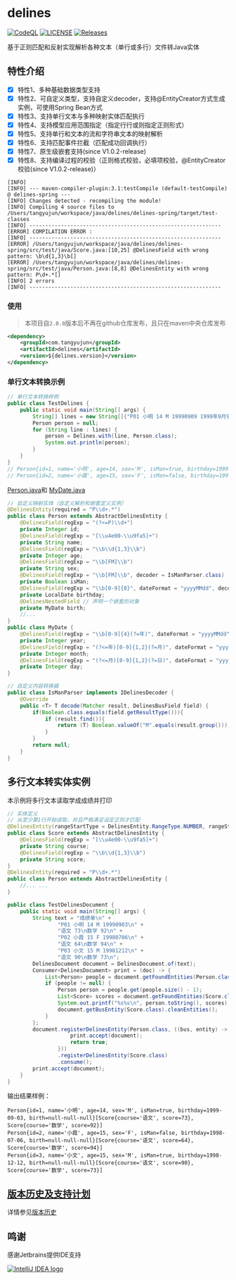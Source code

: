 # delines
[![CodeQL](https://github.com/ns-cn/delines/actions/workflows/codeql-analysis.yml/badge.svg)](https://github.com/ns-cn/delines/actions/workflows/codeql-analysis.yml)
[![LICENSE](https://img.shields.io/github/license/ns-cn/delines.svg?style=flat-square)](https://github.com/ns-cn/delines/blob/main/LICENSE)
[![Releases](https://img.shields.io/github/release/ns-cn/delines/all.svg?style=flat-square)](https://github.com/ns-cn/delines/releases)


基于正则匹配和反射实现解析各种文本（单行或多行）文件转Java实体

## 特性介绍
- [x] 特性1、多种基础数据类型支持
- [x] 特性2、可自定义类型，支持自定义decoder，支持@EntityCreator方式生成实例，可使用Spring Bean方式
- [x] 特性3、支持单行文本与多种映射实体匹配执行
- [x] 特性4、支持模型应用范围指定（指定行行或则指定正则形式）
- [x] 特性5、支持单行和文本的流和字符串文本的映射解析
- [x] 特性6、支持匹配事件拦截（匹配成功回调执行）
- [x] 特性7、原生级嵌套支持(since V1.0.2-release)
- [x] 特性8、支持编译过程的校验（正则格式校验，必填项校验，@EntityCreator校验(since V1.0.2-release)）
```shell
[INFO] 
[INFO] --- maven-compiler-plugin:3.1:testCompile (default-testCompile) @ delines-spring ---
[INFO] Changes detected - recompiling the module!
[INFO] Compiling 4 source files to /Users/tangyujun/workspace/java/delines/delines-spring/target/test-classes
[INFO] -------------------------------------------------------------
[ERROR] COMPILATION ERROR : 
[INFO] -------------------------------------------------------------
[ERROR] /Users/tangyujun/workspace/java/delines/delines-spring/src/test/java/Score.java:[10,25] @DelinesField with wrong pattern: \b\d{1,3}\b[]
[ERROR] /Users/tangyujun/workspace/java/delines/delines-spring/src/test/java/Person.java:[8,8] @DelinesEntity with wrong pattern: P\d+.*[]
[INFO] 2 errors 
[INFO] -------------------------------------------------------------
```

### 使用
> 本项目自```2.0.0```版本后不再在github仓库发布，且只在maven中央仓库发布
```xml
<dependency>
    <groupId>com.tangyujun</groupId>
    <artifactId>delines</artifactId>
    <version>${delines.version}</version>
</dependency>
```

### 单行文本转换示例
```java
// 单行文本转换样例
public class TestDelines {
	public static void main(String[] args) {
		String[] lines = new String[]{"P01 小明 14 M 19990909 1999年9月9日", "P02 小霞 15 F 19990919 1999年09月19日"};
		Person person = null;
		for (String line : lines) {
			person = Delines.with(line, Person.class);
			System.out.println(person);
		}
	}
}
// Person{id=1, name='小明', age=14, sex='M', isMan=true, birthday=1999-09-09, birth=1999-09-09}
// Person{id=2, name='小霞', age=15, sex='F', isMan=false, birthday=1999-09-19, birth=1999-09-19}
```
[Person.java](./delines/src/test/java/com/tangyujun/delines/demo/Person.java)和
[MyDate.java](./delines/src/test/java/com/tangyujun/delines/demo/MyDate.java)
```java
// 自定义映射实体（自定义解析和嵌套定义实例）
@DelinesEntity(required = "P\\d+.*")
public class Person extends AbstractDelinesEntity {
	@DelinesField(regExp = "(?<=P)\\d+")
	private Integer id;
	@DelinesField(regExp = "[\\u4e00-\\u9fa5]+")
	private String name;
	@DelinesField(regExp = "\\b\\d{1,3}\\b")
	private Integer age;
	@DelinesField(regExp = "\\b[FM]\\b")
	private String sex;
	@DelinesField(regExp = "\\b[FM]\\b", decoder = IsManParser.class)
	private Boolean isMan;
	@DelinesField(regExp = "\\b[0-9]{8}", dateFormat = "yyyyMMdd", decodeExceptionHandler = ParseExceptionHandler.class)
	private LocalDate birthday;
	@DelinesNestedField // 声明一个嵌套的对象
	private MyDate birth;
	//...
}
public class MyDate {
	@DelinesField(regExp = "\\b[0-9]{4}(?=年)", dateFormat = "yyyyMMdd")
	private Integer year;
	@DelinesField(regExp = "(?<=年)[0-9]{1,2}(?=月)", dateFormat = "yyyyMMdd")
	private Integer month;
	@DelinesField(regExp = "(?<=月)[0-9]{1,2}(?=日)", dateFormat = "yyyyMMdd")
	private Integer day;
}
```

```java
// 自定义内容转换器
public class IsManParser implements IDelinesDecoder {
	@Override
	public <T> T decode(Matcher result, DelinesBusField field) {
		if(Boolean.class.equals(field.getResultType())){
			if (result.find()){
				return (T) Boolean.valueOf("M".equals(result.group()));
			}
		}
		return null;
	}
}
```

## 多行文本转实体实例
本示例将多行文本读取学成成绩并打印
```java
// 实体定义
// 从至少第1行开始读取，并且严格满足设定正则才匹配
@DelinesEntity(rangeStartType = DelinesEntity.RangeType.NUMBER, rangeStart = "1", required = "[\\u4e00-\\u9fa5]+.*")
public class Score extends AbstractDelinesEntity {
	@DelinesField(regExp = "[\\u4e00-\\u9fa5]+")
	private String course;
	@DelinesField(regExp = "\\b\\d{1,3}\\b")
	private String score;
}
@DelinesEntity(required = "P\\d+.*")
public class Person extends AbstractDelinesEntity {
	//... ...
}
```

```java
public class TestDelinesDocument {
	public static void main(String[] args) {
		String text = "成绩单\n" +
				"P01 小明 14 M 19990903\n" +
				"语文 73\n数学 92\n" +
				"P02 小霞 15 F 19980706\n" +
				"语文 64\n数学 94\n" +
				"P03 小文 15 M 19981212\n" +
				"语文 90\n数学 73\n";
		DelinesDocument document = DelinesDocument.of(text);
		Consumer<DelinesDocument> print = (doc) -> {
			List<Person> people = document.getFoundEntities(Person.class);
			if (people != null) {
				Person person = people.get(people.size() - 1);
				List<Score> scores = document.getFoundEntities(Score.class);
				System.out.printf("%s%s\n", person.toString(), scores);
				document.getBusEntity(Score.class).cleanEntities();
			}
		};
		document.registerDelinesEntity(Person.class, ((bus, entity) -> {
					print.accept(document);
					return true;
				}))
				.registerDelinesEntity(Score.class)
				.consume();
		print.accept(document);
	}
}
```
输出结果样例：
```text
Person{id=1, name='小明', age=14, sex='M', isMan=true, birthday=1999-09-03, birth=null-null-null}[Score{course='语文', score=73}, Score{course='数学', score=92}]
Person{id=2, name='小霞', age=15, sex='F', isMan=false, birthday=1998-07-06, birth=null-null-null}[Score{course='语文', score=64}, Score{course='数学', score=94}]
Person{id=3, name='小文', age=15, sex='M', isMan=true, birthday=1998-12-12, birth=null-null-null}[Score{course='语文', score=90}, Score{course='数学', score=73}]
```
## [版本历史及支持计划](./PLAN_VERSION.md)
详情参见[版本历史](./PLAN_VERSION.md)

## 鸣谢
感谢Jetbrains提供IDE支持

[![IntelliJ IDEA logo](https://resources.jetbrains.com/storage/products/company/brand/logos/IntelliJ_IDEA.svg)](https://jb.gg/OpenSourceSupport)